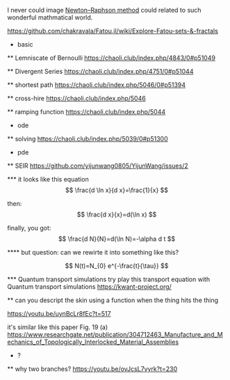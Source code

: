I never could image [Newton–Raphson method](https://en.wikipedia.org/wiki/Newton%27s_method) could related to such wonderful mathmatical world.


https://github.com/chakravala/Fatou.jl/wiki/Explore-Fatou-sets-&-fractals

* basic

** Lemniscate of Bernoulli 
https://chaoli.club/index.php/4843/0#p51049

** Divergent Series
https://chaoli.club/index.php/4751/0#p51044

** shortest path
https://chaoli.club/index.php/5046/0#p51394

** cross-hire
https://chaoli.club/index.php/5046

** ramping function
https://chaoli.club/index.php/5044

* ode

** solving
https://chaoli.club/index.php/5039/0#p51300

* pde

** SEIR 
https://github.com/yijunwang0805/YijunWang/issues/2

*** it looks like this equation
$$
\frac{d \ln x}{d x}=\frac{1}{x}
$$

then:
$$
\frac{d x}{x}=d(\ln x)
$$

finally, you got:
$$
\frac{d N}{N}=d(\ln N)=-\alpha d t
$$

**** but question: can we rewirte it into something like this?

$$
N(t)=N_{0} e^{-\frac{t}{\tau}}
$$

*** Quantum transport simulations
try play this transport equation with Quantum transport simulations
https://kwant-project.org/

** can you descript the skin using a function when the thing hits the thing

https://youtu.be/uynBcLr8fEc?t=517

it's similar like this paper Fig. 19 (a)
https://www.researchgate.net/publication/304712463_Manufacture_and_Mechanics_of_Topologically_Interlocked_Material_Assemblies

* ?

** why two branches?
https://youtu.be/ovJcsL7vyrk?t=230
